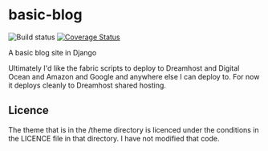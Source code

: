# basic-blog

![Build status](https://github.com/tobyontour/basic-blog/actions/workflows/django.yml/badge.svg)
[![Coverage Status](https://coveralls.io/repos/tobyontour/basic-blog/badge.svg?branch=master)](https://coveralls.io/r/tobyontour/basic-blog?branch=master)

A basic blog site in Django

Ultimately I'd like the fabric scripts to deploy to Dreamhost and Digital 
Ocean and Amazon and Google and anywhere else I can deploy to. For now it
deploys cleanly to Dreamhost shared hosting.

## Licence

The theme that is in the /theme directory is licenced under the conditions
in the LICENCE file in that directory. I have not modified that code.


